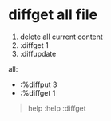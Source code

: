 # diffget all file
1. delete all current content
2. :diffget 1
3. :diffupdate

all:
- :%diffput 3
- :%diffget 1

> help :help :diffget
